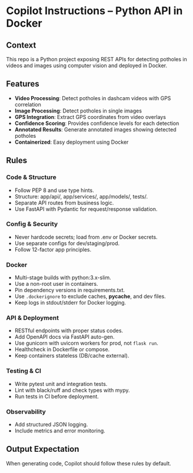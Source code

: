 # Copilot Instructions – Python API in Docker

## Context
This repo is a Python project exposing REST APIs for detecting potholes in videos and images using computer vision and deployed in Docker. 

## Features

- **Video Processing**: Detect potholes in dashcam videos with GPS correlation
- **Image Processing**: Detect potholes in single images
- **GPS Integration**: Extract GPS coordinates from video overlays
- **Confidence Scoring**: Provides confidence levels for each detection
- **Annotated Results**: Generate annotated images showing detected potholes
- **Containerized**: Easy deployment using Docker


## Rules

### Code & Structure
- Follow PEP 8 and use type hints.
- Structure: app/api/, app/services/, app/models/, tests/.
- Separate API routes from business logic.
- Use FastAPI with Pydantic for request/response validation.

### Config & Security
- Never hardcode secrets; load from .env or Docker secrets.
- Use separate configs for dev/staging/prod.
- Follow 12-factor app principles.

### Docker
- Multi-stage builds with python:3.x-slim.
- Use a non-root user in containers.
- Pin dependency versions in requirements.txt.
- Use `.dockerignore` to exclude caches, __pycache__, and dev files.
- Keep logs in stdout/stderr for Docker logging.

### API & Deployment
- RESTful endpoints with proper status codes.
- Add OpenAPI docs via FastAPI auto-gen.
- Use gunicorn with uvicorn workers for prod, not `flask run`.
- Healthcheck in Dockerfile or compose.
- Keep containers stateless (DB/cache external).

### Testing & CI
- Write pytest unit and integration tests.
- Lint with black/ruff and check types with mypy.
- Run tests in CI before deployment.

### Observability
- Add structured JSON logging.
- Include metrics and error monitoring.

## Output Expectation
When generating code, Copilot should follow these rules by default.
